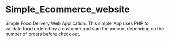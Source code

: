 # Simple_Ecommerce_website
Simple Food Delivery Web Application.
This simple App uses PHP to validate food ordered by a customer and sum the amount depending on the number of orders before check out.
